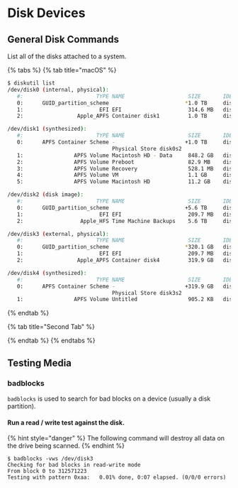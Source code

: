 # Disk Devices

## General Disk Commands

List all of the disks attached to a system.

{% tabs %}
{% tab title="macOS" %}
```bash
$ diskutil list
/dev/disk0 (internal, physical):
   #:                       TYPE NAME                    SIZE       IDENTIFIER
   0:      GUID_partition_scheme                        *1.0 TB     disk0
   1:                        EFI EFI                     314.6 MB   disk0s1
   2:                 Apple_APFS Container disk1         1.0 TB     disk0s2

/dev/disk1 (synthesized):
   #:                       TYPE NAME                    SIZE       IDENTIFIER
   0:      APFS Container Scheme -                      +1.0 TB     disk1
                                 Physical Store disk0s2
   1:                APFS Volume Macintosh HD - Data     848.2 GB   disk1s1
   2:                APFS Volume Preboot                 82.9 MB    disk1s2
   3:                APFS Volume Recovery                528.1 MB   disk1s3
   4:                APFS Volume VM                      1.1 GB     disk1s4
   5:                APFS Volume Macintosh HD            11.2 GB    disk1s5

/dev/disk2 (disk image):
   #:                       TYPE NAME                    SIZE       IDENTIFIER
   0:      GUID_partition_scheme                        +5.6 TB     disk2
   1:                        EFI EFI                     209.7 MB   disk2s1
   2:                  Apple_HFS Time Machine Backups    5.6 TB     disk2s2

/dev/disk3 (external, physical):
   #:                       TYPE NAME                    SIZE       IDENTIFIER
   0:      GUID_partition_scheme                        *320.1 GB   disk3
   1:                        EFI EFI                     209.7 MB   disk3s1
   2:                 Apple_APFS Container disk4         319.9 GB   disk3s2

/dev/disk4 (synthesized):
   #:                       TYPE NAME                    SIZE       IDENTIFIER
   0:      APFS Container Scheme -                      +319.9 GB   disk4
                                 Physical Store disk3s2
   1:                APFS Volume Untitled                905.2 KB   disk4s1
```
{% endtab %}

{% tab title="Second Tab" %}

{% endtab %}
{% endtabs %}

## Testing Media

### badblocks

`badblocks` is used to search for bad blocks on a device \(usually a disk partition\).

#### Run a read / write test against the disk.

{% hint style="danger" %}
The following command will destroy all data on the drive being scanned.
{% endhint %}

```text
$ badblocks -vws /dev/disk3
Checking for bad blocks in read-write mode
From block 0 to 312571223
Testing with pattern 0xaa:   0.01% done, 0:07 elapsed. (0/0/0 errors)

```

